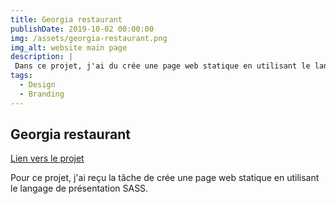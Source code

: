 ```yaml
---
title: Georgia restaurant
publishDate: 2019-10-02 00:00:00
img: /assets/georgia-restaurant.png
img_alt: website main page
description: |
 Dans ce projet, j'ai du crée une page web statique en utilisant le language SASS
tags:
  - Design
  - Branding
---
```


## Georgia restaurant
<a href="https://tommy-bou.github.io/Template-4/"> Lien vers le projet </a>

Pour ce projet, j'ai reçu la tâche de crée une page web statique en utilisant le langage de présentation SASS.

